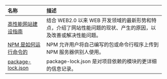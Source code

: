 <!-- markdownlint-disable MD041 -->

| 名称 | 描述 |
| :-- | :-- |
| [高性能网站建设指南](../2020/02/developer/web/Performance.md) | 结合 WEB2.0 以来 WEB 开发领域的最新形势和特点，介绍了网站性能问题的现状、产生的原因，以及改善或解决性能问题。 |
| [NPM 是如何运行命令的](../2020/02/developer/web/NpmCommand.md) | NPM 允许用户将自己编写的包或命令行程序上传到 NPM 服务器供别人使用。 |
| [package-lock.json](../2020/03/developer/web/pkg-lock.md) | package-lock.json 是对项目依赖的模块的更详细的信息记录。 |
